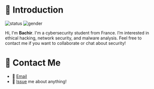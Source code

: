 # 👋 Introduction
![status](https://img.shields.io/badge/status-up-brightgreen)
![gender](https://img.shields.io/badge/gender-🤵-lightgray)

Hi, I'm **Bachir**. I'm a cybersecurity student from France.
I’m interested in ethical hacking, network security, and malware analysis.
Feel free to contact me if you want to collaborate or chat about security!

# 📧 Contact Me 
- 📧 [Email](mailto:contactbachiir@gmail.com)
- 💬 [Issue](https://github.com/bachirsec00) me about anything!
